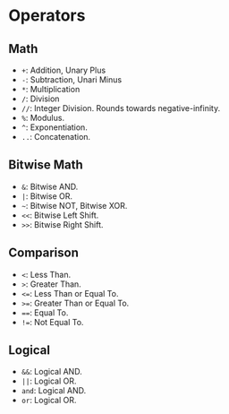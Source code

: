 # Operators

## Math
* `+`: Addition, Unary Plus
* `-`: Subtraction, Unari Minus
* `*`: Multiplication
* `/`: Division
* `//`: Integer Division. Rounds towards negative-infinity.
* `%`: Modulus.
* `^`: Exponentiation.
* `..`: Concatenation.

## Bitwise Math
* `&`: Bitwise AND.
* `|`: Bitwise OR.
* `~`: Bitwise NOT, Bitwise XOR.
* `<<`: Bitwise Left Shift.
* `>>`: Bitwise Right Shift.

## Comparison
* `<`: Less Than.
* `>`: Greater Than.
* `<=`: Less Than or Equal To.
* `>=`: Greater Than or Equal To.
* `==`: Equal To.
* `!=`: Not Equal To.

## Logical
* `&&`: Logical AND.
* `||`: Logical OR.
* `and`: Logical AND.
* `or`: Logical OR.